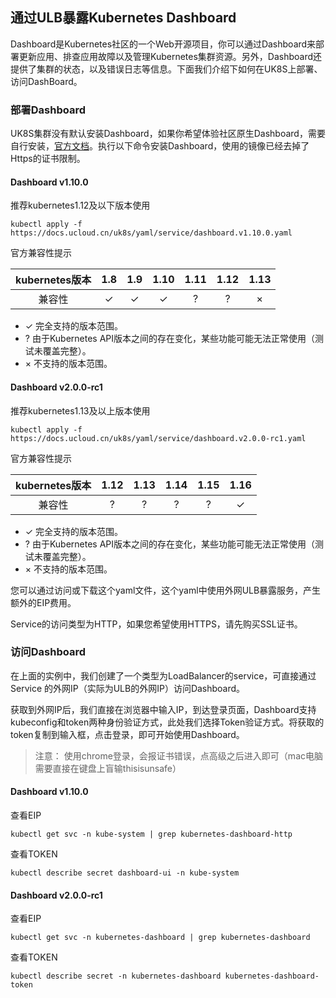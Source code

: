 ## 通过ULB暴露Kubernetes Dashboard

Dashboard是Kubernetes社区的一个Web开源项目，你可以通过Dashboard来部署更新应用、排查应用故障以及管理Kubernetes集群资源。另外，Dashboard还提供了集群的状态，以及错误日志等信息。下面我们介绍下如何在UK8S上部署、访问DashBoard。

### 部署Dashboard

UK8S集群没有默认安装Dashboard，如果你希望体验社区原生Dashboard，需要自行安装，[官方文档](https://github.com/kubernetes/dashboard/releases)。执行以下命令安装Dashboard，使用的镜像已经去掉了Https的证书限制。

#### Dashboard v1.10.0

推荐kubernetes1.12及以下版本使用

```
kubectl apply -f https://docs.ucloud.cn/uk8s/yaml/service/dashboard.v1.10.0.yaml
```

官方兼容性提示

| kubernetes版本 | 1.8 | 1.9 | 1.10 | 1.11 | 1.12 | 1.13 |
| :----------: | :-: | :-: | :--: | :--: | :--: | :--: |
|     兼容性      |  ✓  |  ✓  |  ✓   |  ?   |  ?   |  ×   |

- ✓ 完全支持的版本范围。
- ? 由于Kubernetes API版本之间的存在变化，某些功能可能无法正常使用（测试未覆盖完整）。
- × 不支持的版本范围。

#### Dashboard v2.0.0-rc1

推荐kubernetes1.13及以上版本使用

```
kubectl apply -f https://docs.ucloud.cn/uk8s/yaml/service/dashboard.v2.0.0-rc1.yaml
```

官方兼容性提示

| kubernetes版本 | 1.12 | 1.13 | 1.14 | 1.15 | 1.16 |
| :----------: | :--: | :--: | :--: | :--: | :--: |
|     兼容性      |  ?   |  ?   |  ?   |  ?   |  ✓   |

- ✓ 完全支持的版本范围。
- ? 由于Kubernetes API版本之间的存在变化，某些功能可能无法正常使用（测试未覆盖完整）。
- × 不支持的版本范围。

您可以通过访问或下载这个yaml文件，这个yaml中使用外网ULB暴露服务，产生额外的EIP费用。

Service的访问类型为HTTP，如果您希望使用HTTPS，请先购买SSL证书。

### 访问Dashboard

在上面的实例中，我们创建了一个类型为LoadBalancer的service，可直接通过Service 的外网IP（实际为ULB的外网IP）访问Dashboard。

获取到外网IP后，我们直接在浏览器中输入IP，到达登录页面，Dashboard支持kubeconfig和token两种身份验证方式，此处我们选择Token验证方式。将获取的token复制到输入框，点击登录，即可开始使用Dashboard。

> 注意： 使用chrome登录，会报证书错误，点高级之后进入即可（mac电脑需要直接在键盘上盲输thisisunsafe）

#### Dashboard v1.10.0

查看EIP

```
kubectl get svc -n kube-system | grep kubernetes-dashboard-http
```

查看TOKEN

```
kubectl describe secret dashboard-ui -n kube-system
```

#### Dashboard v2.0.0-rc1

查看EIP

```
kubectl get svc -n kubernetes-dashboard | grep kubernetes-dashboard
```

查看TOKEN

```
kubectl describe secret -n kubernetes-dashboard kubernetes-dashboard-token
```
